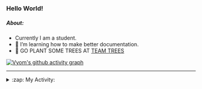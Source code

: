 ### Hello World!

##### About:
- Currently I am a student.
- 🌱 I’m learning how to make better documentation.
- 🌱 GO PLANT SOME TREES AT [TEAM TREES](https://teamtrees.org/)

[![Vyom's github activity graph](https://activity-graph.herokuapp.com/graph?username=Vyvy-vi)](https://github.com/ashutosh00710/github-readme-activity-graph)

---
<details>
  <summary>:zap: My Activity:</summary>
  
<!--START_SECTION:waka-->
![Code Time](http://img.shields.io/badge/Code%20Time-907%20hrs%2015%20mins-blue)

**I'm a Night 🦉** 

```text
🌞 Morning    97 commits     ███░░░░░░░░░░░░░░░░░░░░░░   11.99% 
🌆 Daytime    219 commits    ██████░░░░░░░░░░░░░░░░░░░   27.07% 
🌃 Evening    269 commits    ████████░░░░░░░░░░░░░░░░░   33.25% 
🌙 Night      224 commits    ███████░░░░░░░░░░░░░░░░░░   27.69%

```
📅 **I'm Most Productive on Sunday** 

```text
Monday       117 commits    ███░░░░░░░░░░░░░░░░░░░░░░   14.46% 
Tuesday      125 commits    ███░░░░░░░░░░░░░░░░░░░░░░   15.45% 
Wednesday    110 commits    ███░░░░░░░░░░░░░░░░░░░░░░   13.6% 
Thursday     117 commits    ███░░░░░░░░░░░░░░░░░░░░░░   14.46% 
Friday       107 commits    ███░░░░░░░░░░░░░░░░░░░░░░   13.23% 
Saturday     76 commits     ██░░░░░░░░░░░░░░░░░░░░░░░   9.39% 
Sunday       157 commits    ████░░░░░░░░░░░░░░░░░░░░░   19.41%

```


📊 **This Week I Spent My Time On** 

```text
🔥 Editors: 
VS Code                  15 hrs 27 mins      █████████████████████████   100.0%

🐱‍💻 Projects: 
CSF                      8 hrs 8 mins        █████████████░░░░░░░░░░░░   52.67% 
praise                   6 hrs 1 min         █████████░░░░░░░░░░░░░░░░   39.01% 
fct-website              50 mins             █░░░░░░░░░░░░░░░░░░░░░░░░   5.47% 
discord-bot              23 mins             ░░░░░░░░░░░░░░░░░░░░░░░░░   2.53% 
TEA-onboarding-bot       2 mins              ░░░░░░░░░░░░░░░░░░░░░░░░░   0.32%

```


 Last Updated on 07/10/2022 16:06:55 UTC
<!--END_SECTION:waka-->
</details>
